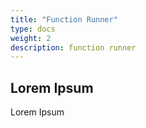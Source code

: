 ```yaml
---
title: "Function Runner"
type: docs
weight: 2
description: function runner
---
```


## Lorem Ipsum

Lorem Ipsum
